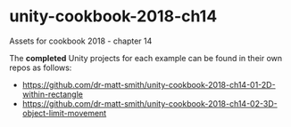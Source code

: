 # unity-cookbook-2018-ch14
Assets for cookbook 2018 - chapter 14

The **completed** Unity projects for each example can be found in their own repos as follows:

- https://github.com/dr-matt-smith/unity-cookbook-2018-ch14-01-2D-within-rectangle
- https://github.com/dr-matt-smith/unity-cookbook-2018-ch14-02-3D-object-limit-movement
